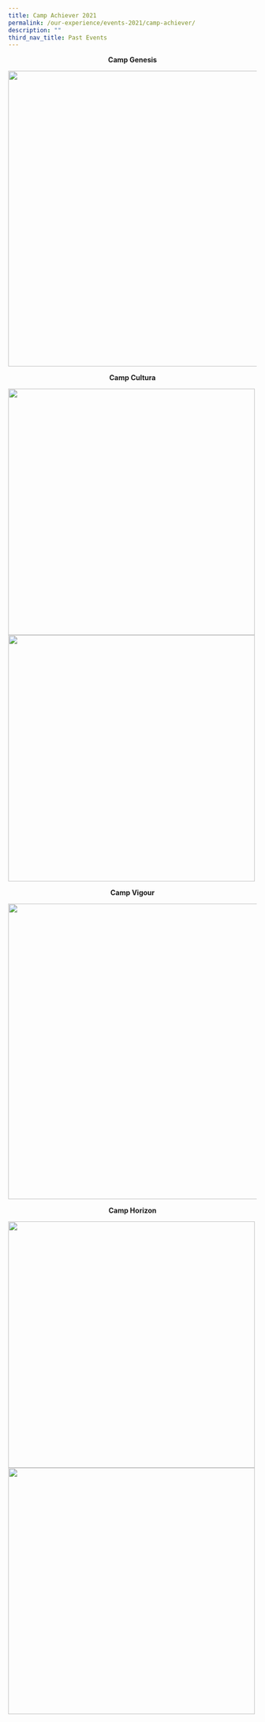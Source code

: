 ```yaml
---
title: Camp Achiever 2021
permalink: /our-experience/events-2021/camp-achiever/
description: ""
third_nav_title: Past Events
---
```

<p style="text-align: center"><strong>Camp Genesis</strong></p>
<img src="/images/achiever1.png" style="width:600px">
<br>
<p style="text-align: center"><strong>Camp Cultura</strong></p>
<img src="/images/achiever2.png" style="width:500px">
<br>

<img src="/images/achiever3.png" style="width:500px">
<br>
<p style="text-align: center"><strong>Camp Vigour</strong></p>
<img src="/images/achiever4.png" style="width:600px">
<br>

<p style="text-align: center"><strong>Camp Horizon</strong></p>
<img src="/images/achiever5.png" style="width:500px">
<br>
<img src="/images/achiever6.png" style="width:500px">
<br>